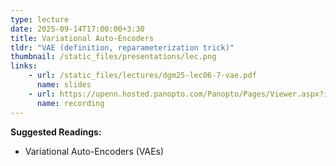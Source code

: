 ```yaml
---
type: lecture
date: 2025-09-14T17:00:00+3:30
title: Variational Auto-Encoders
tldr: "VAE (definition, reparameterization trick)"
thumbnail: /static_files/presentations/lec.png
links: 
    - url: /static_files/lectures/dgm25-lec06-7-vae.pdf
      name: slides
    - url: https://upenn.hosted.panopto.com/Panopto/Pages/Viewer.aspx?id=97b0756c-9fd7-4bda-b152-b34100cd4dbc
      name: recording
---
```

**Suggested Readings:**
- Variational Auto-Encoders (VAEs)